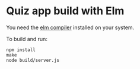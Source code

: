 # Quiz app build with Elm

You need the [elm compiler](https://guide.elm-lang.org/install/elm.html) installed on your system.

To build and run:
```
npm install
make
node build/server.js
```
